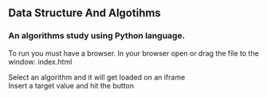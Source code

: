 ## Data Structure And Algotihms
### An algorithms study using Python language.

To run you must have a browser.
In your browser open or drag the file to the window:
index.html

Select an algorithm and it will get loaded on an iframe<br />
Insert a target value and hit the button
